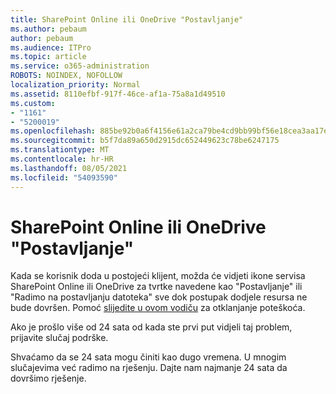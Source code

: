 ```yaml
---
title: SharePoint Online ili OneDrive "Postavljanje"
ms.author: pebaum
author: pebaum
ms.audience: ITPro
ms.topic: article
ms.service: o365-administration
ROBOTS: NOINDEX, NOFOLLOW
localization_priority: Normal
ms.assetid: 8110efbf-917f-46ce-af1a-75a8a1d49510
ms.custom:
- "1161"
- "5200019"
ms.openlocfilehash: 885be92b0a6f4156e61a2ca79be4cd9bb99bf56e18cea3aa17ef1c7d34246058
ms.sourcegitcommit: b5f7da89a650d2915dc652449623c78be6247175
ms.translationtype: MT
ms.contentlocale: hr-HR
ms.lasthandoff: 08/05/2021
ms.locfileid: "54093590"
---
```

# <a name="sharepoint-online-or-onedrive-setting-up"></a>SharePoint Online ili OneDrive "Postavljanje"

Kada se korisnik doda u postojeći klijent, možda će vidjeti ikone servisa SharePoint Online ili OneDrive za tvrtke navedene kao "Postavljanje" ili "Radimo na postavljanju datoteka" sve dok postupak dodjele resursa ne bude dovršen. Pomoć [slijedite u ovom vodiču](https://docs.microsoft.com/sharepoint/support/sites/troubleshooting-guide-for-sites-stopped-at-provisioning) za otklanjanje poteškoća.

Ako je prošlo više od 24 sata od kada ste prvi put vidjeli taj problem, prijavite slučaj podrške.

Shvaćamo da se 24 sata mogu činiti kao dugo vremena. U mnogim slučajevima već radimo na rješenju. Dajte nam najmanje 24 sata da dovršimo rješenje.
